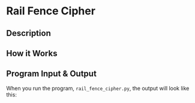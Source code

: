 # Rail Fence Cipher

## Description



## How it Works



## Program Input & Output

When you run the program, `rail_fence_cipher.py`, the output will look like this:

```
```